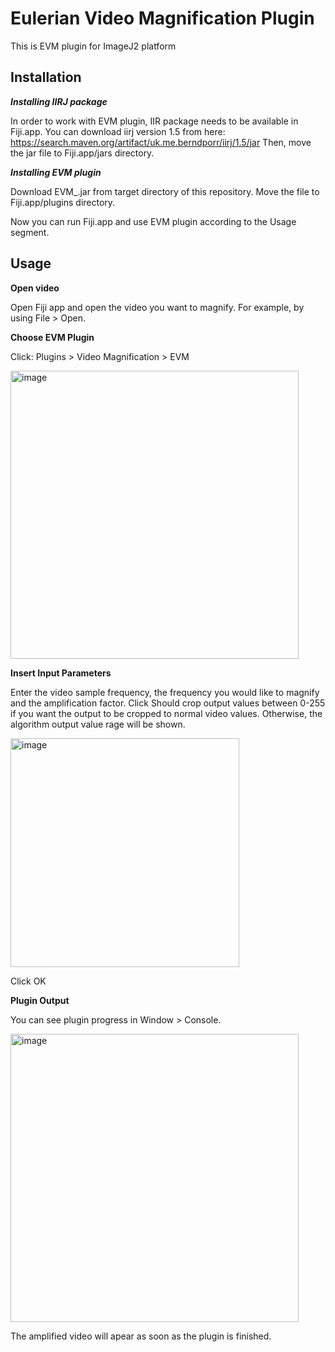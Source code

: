 Eulerian Video Magnification Plugin
===========================================

This is EVM plugin for ImageJ2 platform

Installation
----

***Installing IIRJ package*** 

In order to work with EVM plugin, IIR package needs to be available in Fiji.app.
You can download iirj version 1.5 from here: https://search.maven.org/artifact/uk.me.berndporr/iirj/1.5/jar
Then, move the jar file to Fiji.app/jars directory.

***Installing EVM plugin***

Download EVM_<version>.jar from target directory of this repository. 
Move the file to Fiji.app/plugins directory.

Now you can run Fiji.app and use EVM plugin according to the Usage segment.


Usage
----

**Open video**
  
  Open Fiji app and open the video you want to magnify. For example, by using File > Open.

**Choose EVM Plugin**

  Click: Plugins > Video Magnification > EVM
  
  <img width="461" alt="image" src="https://user-images.githubusercontent.com/75682535/147559162-ba9a20e2-aede-42d3-9e7c-6a4bf4c90bbd.png">

**Insert Input Parameters**

  Enter the video sample frequency, the frequency you would like to magnify and the amplification factor.
  Click Should crop output values between 0-255 if you want the output to be cropped to normal video values. Otherwise, the algorithm output value rage will be shown.
  
  <img width="366" alt="image" src="https://user-images.githubusercontent.com/75682535/147559502-d2a03773-0ec3-4696-ba47-88353182de94.png">

  Click OK

**Plugin Output**
  
  You can see plugin progress in Window > Console.

  <img width="461" alt="image" src="https://user-images.githubusercontent.com/75682535/147559279-71ebccd7-b6aa-40f5-9522-3eb9a5168e71.png">
  
  The amplified video will apear as soon as the plugin is finished.


